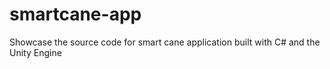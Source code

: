 # smartcane-app
Showcase the source code for smart cane application built with C# and the Unity Engine
